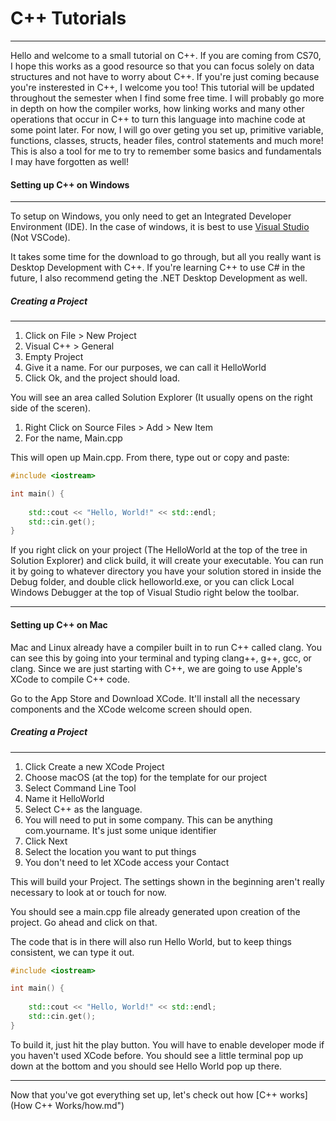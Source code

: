 # C++ Tutorials

---

Hello and welcome to a small tutorial on C++. If you are coming from CS70, I hope this works as a good resource so that you can focus solely on data structures and not have to worry about C++. If you're just coming because you're insterested in C++, I welcome you too! This tutorial will be updated throughout the semester when I find some free time. I will probably go more in depth on how the compiler works, how linking works and many other operations that occur in C++ to turn this language into machine code at some point later. For now, I will go over geting you set up, primitive variable, functions, classes, structs, header files, control statements and much more! This is also a tool for me to try to remember some basics and fundamentals I may have forgotten as well!  

#### Setting up C++ on Windows

---

To setup on Windows, you only need to get an Integrated Developer Environment (IDE). In the case of windows, it is best to use [Visual Studio](https://visualstudio.microsoft.com/)  (Not VSCode). 

It takes some time for the download to go through, but all you really want is Desktop Development with C++. If you're learning C++ to use C# in the future, I also recommend geting the .NET Desktop Development as well. 

##### Creating a Project
---

1. Click on File > New Project
2. Visual C++ > General
3. Empty Project
4. Give it a name. For our purposes, we can call it HelloWorld
5. Click Ok, and the project should load. 
   
You will see an area called Solution Explorer (It usually opens on the right side of the sceren). 

1. Right Click on Source Files > Add > New Item
2. For the name, Main.cpp

This will open up Main.cpp. From there, type out or copy and paste:

```C++
#include <iostream>

int main() {
    
    std::cout << "Hello, World!" << std::endl;
    std::cin.get();
}
```

If you right click on your project (The HelloWorld at the top of the tree in Solution Explorer) and click build, it will create your executable. You can run it by going to whatever directory you have your solution stored in inside the Debug folder, and double click helloworld.exe, or you can click Local Windows Debugger at the top of Visual Studio right below the toolbar. 

---

#### Setting up C++ on Mac

Mac and Linux already have a compiler built in to run C++ called clang. You can see this by going into your terminal and typing clang++, g++, gcc, or clang. Since we are just starting with C++, we are going to use Apple's XCode to compile C++ code. 

Go to the App Store and Download XCode. It'll install all the necessary components and the XCode welcome screen should open. 

##### Creating a Project
---

1. Click Create a new XCode Project
2. Choose macOS (at the top) for the template for our project
3. Select Command Line Tool
4. Name it HelloWorld
5. Select C++ as the language.
6. You will need to put in some company. This can be anything com.yourname. It's just some unique identifier
7. Click Next
8. Select the location you want to put things
9. You don't need to let XCode access your Contact

This will build your Project. The settings shown in the beginning aren't really necessary to look at or touch for now.

You should see a main.cpp file already generated upon creation of the project. Go ahead and click on that. 

The code that is in there will also run Hello World, but to keep things consistent, we can type it out. 

```C++
#include <iostream>

int main() {
    
    std::cout << "Hello, World!" << std::endl;
    std::cin.get();
}
```

To build it, just hit the play button. You will have to enable developer mode if you haven't used XCode before. You should see a little terminal pop up down at the bottom and you should see Hello World pop up there.

---

Now that you've got everything set up, let's check out how [C++ works](How C++ Works/how.md")
